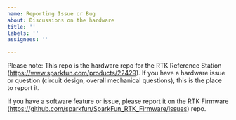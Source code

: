```yaml
---
name: Reporting Issue or Bug
about: Discussions on the hardware
title: ''
labels: ''
assignees: ''

---
```


Please note: This repo is the hardware repo for the RTK Reference Station (https://www.sparkfun.com/products/22429). If you have a hardware issue or question (circuit design, overall mechanical questions), this is the place to report it.

If you have a software feature or issue, please report it on the RTK Firmware (https://github.com/sparkfun/SparkFun_RTK_Firmware/issues) repo.
